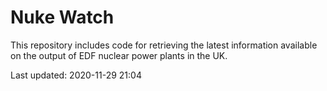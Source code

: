 # Nuke Watch

This repository includes code for retrieving the latest information available on the output of EDF nuclear power plants in the UK.

Last updated: 2020-11-29 21:04